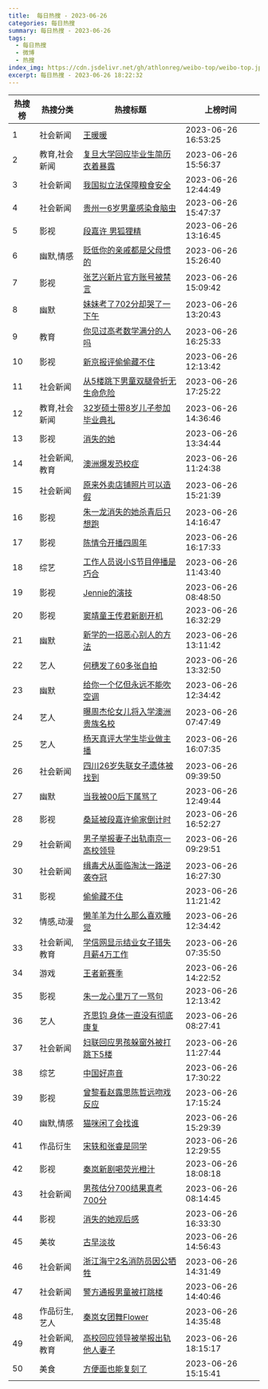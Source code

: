 ```yaml
---
title:  每日热搜 - 2023-06-26
categories: 每日热搜
summary: 每日热搜 - 2023-06-26
tags:
  - 每日热搜
  - 微博
  - 热搜
index_img: https://cdn.jsdelivr.net/gh/athlonreg/weibo-top/weibo-top.jpeg
excerpt: 每日热搜 - 2023-06-26 18:22:32
---
```


| 热搜榜 | 热搜分类 | 热搜标题 | 上榜时间 |
| --- | --- | --- | --- |
| 1 | 社会新闻 | [王暖暖](https://s.weibo.com/weibo%3Fq%3D%2523%E7%8E%8B%E6%9A%96%E6%9A%96%2523) | 2023-06-26 16:53:25 | 
| 2 | 教育,社会新闻 | [复旦大学回应毕业生简历衣着暴露](https://s.weibo.com/weibo%3Fq%3D%2523%E5%A4%8D%E6%97%A6%E5%A4%A7%E5%AD%A6%E5%9B%9E%E5%BA%94%E6%AF%95%E4%B8%9A%E7%94%9F%E7%AE%80%E5%8E%86%E8%A1%A3%E7%9D%80%E6%9A%B4%E9%9C%B2%2523) | 2023-06-26 15:56:37 | 
| 3 | 社会新闻 | [我国拟立法保障粮食安全](https://s.weibo.com/weibo%3Fq%3D%2523%E6%88%91%E5%9B%BD%E6%8B%9F%E7%AB%8B%E6%B3%95%E4%BF%9D%E9%9A%9C%E7%B2%AE%E9%A3%9F%E5%AE%89%E5%85%A8%2523) | 2023-06-26 12:44:49 | 
| 4 | 社会新闻 | [贵州一6岁男童感染食脑虫](https://s.weibo.com/weibo%3Fq%3D%2523%E8%B4%B5%E5%B7%9E%E4%B8%806%E5%B2%81%E7%94%B7%E7%AB%A5%E6%84%9F%E6%9F%93%E9%A3%9F%E8%84%91%E8%99%AB%2523) | 2023-06-26 15:47:37 | 
| 5 | 影视 | [段嘉许 男狐狸精](https://s.weibo.com/weibo%3Fq%3D%2523%E6%AE%B5%E5%98%89%E8%AE%B8%20%E7%94%B7%E7%8B%90%E7%8B%B8%E7%B2%BE%2523) | 2023-06-26 13:16:45 | 
| 6 | 幽默,情感 | [贬低你的亲戚都是父母惯的](https://s.weibo.com/weibo%3Fq%3D%2523%E8%B4%AC%E4%BD%8E%E4%BD%A0%E7%9A%84%E4%BA%B2%E6%88%9A%E9%83%BD%E6%98%AF%E7%88%B6%E6%AF%8D%E6%83%AF%E7%9A%84%2523) | 2023-06-26 15:26:40 | 
| 7 | 影视 | [张艺兴新片官方账号被禁言](https://s.weibo.com/weibo%3Fq%3D%2523%E5%BC%A0%E8%89%BA%E5%85%B4%E6%96%B0%E7%89%87%E5%AE%98%E6%96%B9%E8%B4%A6%E5%8F%B7%E8%A2%AB%E7%A6%81%E8%A8%80%2523) | 2023-06-26 15:09:42 | 
| 8 | 幽默 | [妹妹考了702分却哭了一下午](https://s.weibo.com/weibo%3Fq%3D%2523%E5%A6%B9%E5%A6%B9%E8%80%83%E4%BA%86702%E5%88%86%E5%8D%B4%E5%93%AD%E4%BA%86%E4%B8%80%E4%B8%8B%E5%8D%88%2523) | 2023-06-26 13:20:43 | 
| 9 | 教育 | [你见过高考数学满分的人吗](https://s.weibo.com/weibo%3Fq%3D%2523%E4%BD%A0%E8%A7%81%E8%BF%87%E9%AB%98%E8%80%83%E6%95%B0%E5%AD%A6%E6%BB%A1%E5%88%86%E7%9A%84%E4%BA%BA%E5%90%97%2523) | 2023-06-26 16:25:33 | 
| 10 | 影视 | [新京报评偷偷藏不住](https://s.weibo.com/weibo%3Fq%3D%2523%E6%96%B0%E4%BA%AC%E6%8A%A5%E8%AF%84%E5%81%B7%E5%81%B7%E8%97%8F%E4%B8%8D%E4%BD%8F%2523) | 2023-06-26 12:13:42 | 
| 11 | 社会新闻 | [从5楼跳下男童双腿骨折无生命危险](https://s.weibo.com/weibo%3Fq%3D%2523%E4%BB%8E5%E6%A5%BC%E8%B7%B3%E4%B8%8B%E7%94%B7%E7%AB%A5%E5%8F%8C%E8%85%BF%E9%AA%A8%E6%8A%98%E6%97%A0%E7%94%9F%E5%91%BD%E5%8D%B1%E9%99%A9%2523) | 2023-06-26 17:25:22 | 
| 12 | 教育,社会新闻 | [32岁硕士带8岁儿子参加毕业典礼](https://s.weibo.com/weibo%3Fq%3D%252332%E5%B2%81%E7%A1%95%E5%A3%AB%E5%B8%A68%E5%B2%81%E5%84%BF%E5%AD%90%E5%8F%82%E5%8A%A0%E6%AF%95%E4%B8%9A%E5%85%B8%E7%A4%BC%2523) | 2023-06-26 14:36:46 | 
| 13 | 影视 | [消失的她](https://s.weibo.com/weibo%3Fq%3D%2523%E6%B6%88%E5%A4%B1%E7%9A%84%E5%A5%B9%2523) | 2023-06-26 13:34:44 | 
| 14 | 社会新闻,教育 | [澳洲爆发恐校症](https://s.weibo.com/weibo%3Fq%3D%2523%E6%BE%B3%E6%B4%B2%E7%88%86%E5%8F%91%E6%81%90%E6%A0%A1%E7%97%87%2523) | 2023-06-26 11:24:38 | 
| 15 | 社会新闻 | [原来外卖店铺照片可以造假](https://s.weibo.com/weibo%3Fq%3D%2523%E5%8E%9F%E6%9D%A5%E5%A4%96%E5%8D%96%E5%BA%97%E9%93%BA%E7%85%A7%E7%89%87%E5%8F%AF%E4%BB%A5%E9%80%A0%E5%81%87%2523) | 2023-06-26 15:21:39 | 
| 16 | 影视 | [朱一龙消失的她杀青后只想跑](https://s.weibo.com/weibo%3Fq%3D%2523%E6%9C%B1%E4%B8%80%E9%BE%99%E6%B6%88%E5%A4%B1%E7%9A%84%E5%A5%B9%E6%9D%80%E9%9D%92%E5%90%8E%E5%8F%AA%E6%83%B3%E8%B7%91%2523) | 2023-06-26 14:16:47 | 
| 17 | 影视 | [陈情令开播四周年](https://s.weibo.com/weibo%3Fq%3D%2523%E9%99%88%E6%83%85%E4%BB%A4%E5%BC%80%E6%92%AD%E5%9B%9B%E5%91%A8%E5%B9%B4%2523) | 2023-06-26 16:17:33 | 
| 18 | 综艺 | [工作人员说小S节目停播是巧合](https://s.weibo.com/weibo%3Fq%3D%2523%E5%B7%A5%E4%BD%9C%E4%BA%BA%E5%91%98%E8%AF%B4%E5%B0%8FS%E8%8A%82%E7%9B%AE%E5%81%9C%E6%92%AD%E6%98%AF%E5%B7%A7%E5%90%88%2523) | 2023-06-26 11:43:40 | 
| 19 | 影视 | [Jennie的演技](https://s.weibo.com/weibo%3Fq%3D%2523Jennie%E7%9A%84%E6%BC%94%E6%8A%80%2523) | 2023-06-26 08:48:50 | 
| 20 | 影视 | [窦靖童王传君新剧开机](https://s.weibo.com/weibo%3Fq%3D%2523%E7%AA%A6%E9%9D%96%E7%AB%A5%E7%8E%8B%E4%BC%A0%E5%90%9B%E6%96%B0%E5%89%A7%E5%BC%80%E6%9C%BA%2523) | 2023-06-26 16:32:29 | 
| 21 | 幽默 | [新学的一招恶心别人的方法](https://s.weibo.com/weibo%3Fq%3D%2523%E6%96%B0%E5%AD%A6%E7%9A%84%E4%B8%80%E6%8B%9B%E6%81%B6%E5%BF%83%E5%88%AB%E4%BA%BA%E7%9A%84%E6%96%B9%E6%B3%95%2523) | 2023-06-26 13:11:42 | 
| 22 | 艺人 | [何穗发了60多张自拍](https://s.weibo.com/weibo%3Fq%3D%2523%E4%BD%95%E7%A9%97%E5%8F%91%E4%BA%8660%E5%A4%9A%E5%BC%A0%E8%87%AA%E6%8B%8D%2523) | 2023-06-26 13:32:50 | 
| 23 | 幽默 | [给你一个亿但永远不能吹空调](https://s.weibo.com/weibo%3Fq%3D%2523%E7%BB%99%E4%BD%A0%E4%B8%80%E4%B8%AA%E4%BA%BF%E4%BD%86%E6%B0%B8%E8%BF%9C%E4%B8%8D%E8%83%BD%E5%90%B9%E7%A9%BA%E8%B0%83%2523) | 2023-06-26 12:34:42 | 
| 24 | 艺人 | [曝周杰伦女儿将入学澳洲贵族名校](https://s.weibo.com/weibo%3Fq%3D%2523%E6%9B%9D%E5%91%A8%E6%9D%B0%E4%BC%A6%E5%A5%B3%E5%84%BF%E5%B0%86%E5%85%A5%E5%AD%A6%E6%BE%B3%E6%B4%B2%E8%B4%B5%E6%97%8F%E5%90%8D%E6%A0%A1%2523) | 2023-06-26 07:47:49 | 
| 25 | 艺人 | [杨天真评大学生毕业做主播](https://s.weibo.com/weibo%3Fq%3D%2523%E6%9D%A8%E5%A4%A9%E7%9C%9F%E8%AF%84%E5%A4%A7%E5%AD%A6%E7%94%9F%E6%AF%95%E4%B8%9A%E5%81%9A%E4%B8%BB%E6%92%AD%2523) | 2023-06-26 16:07:35 | 
| 26 | 社会新闻 | [四川26岁失联女子遗体被找到](https://s.weibo.com/weibo%3Fq%3D%2523%E5%9B%9B%E5%B7%9D26%E5%B2%81%E5%A4%B1%E8%81%94%E5%A5%B3%E5%AD%90%E9%81%97%E4%BD%93%E8%A2%AB%E6%89%BE%E5%88%B0%2523) | 2023-06-26 09:39:50 | 
| 27 | 幽默 | [当我被00后下属骂了](https://s.weibo.com/weibo%3Fq%3D%2523%E5%BD%93%E6%88%91%E8%A2%AB00%E5%90%8E%E4%B8%8B%E5%B1%9E%E9%AA%82%E4%BA%86%2523) | 2023-06-26 12:49:44 | 
| 28 | 影视 | [桑延被段嘉许偷家倒计时](https://s.weibo.com/weibo%3Fq%3D%2523%E6%A1%91%E5%BB%B6%E8%A2%AB%E6%AE%B5%E5%98%89%E8%AE%B8%E5%81%B7%E5%AE%B6%E5%80%92%E8%AE%A1%E6%97%B6%2523) | 2023-06-26 16:52:27 | 
| 29 | 社会新闻 | [男子举报妻子出轨南京一高校领导](https://s.weibo.com/weibo%3Fq%3D%2523%E7%94%B7%E5%AD%90%E4%B8%BE%E6%8A%A5%E5%A6%BB%E5%AD%90%E5%87%BA%E8%BD%A8%E5%8D%97%E4%BA%AC%E4%B8%80%E9%AB%98%E6%A0%A1%E9%A2%86%E5%AF%BC%2523) | 2023-06-26 09:29:51 | 
| 30 | 社会新闻 | [缉毒犬从面临淘汰一路逆袭夺冠](https://s.weibo.com/weibo%3Fq%3D%2523%E7%BC%89%E6%AF%92%E7%8A%AC%E4%BB%8E%E9%9D%A2%E4%B8%B4%E6%B7%98%E6%B1%B0%E4%B8%80%E8%B7%AF%E9%80%86%E8%A2%AD%E5%A4%BA%E5%86%A0%2523) | 2023-06-26 16:27:30 | 
| 31 | 影视 | [偷偷藏不住](https://s.weibo.com/weibo%3Fq%3D%2523%E5%81%B7%E5%81%B7%E8%97%8F%E4%B8%8D%E4%BD%8F%2523) | 2023-06-26 11:21:42 | 
| 32 | 情感,动漫 | [懒羊羊为什么那么喜欢睡觉](https://s.weibo.com/weibo%3Fq%3D%2523%E6%87%92%E7%BE%8A%E7%BE%8A%E4%B8%BA%E4%BB%80%E4%B9%88%E9%82%A3%E4%B9%88%E5%96%9C%E6%AC%A2%E7%9D%A1%E8%A7%89%2523) | 2023-06-26 12:34:42 | 
| 33 | 社会新闻,教育 | [学信网显示结业女子错失月薪4万工作](https://s.weibo.com/weibo%3Fq%3D%2523%E5%AD%A6%E4%BF%A1%E7%BD%91%E6%98%BE%E7%A4%BA%E7%BB%93%E4%B8%9A%E5%A5%B3%E5%AD%90%E9%94%99%E5%A4%B1%E6%9C%88%E8%96%AA4%E4%B8%87%E5%B7%A5%E4%BD%9C%2523) | 2023-06-26 07:35:50 | 
| 34 | 游戏 | [王者新赛季](https://s.weibo.com/weibo%3Fq%3D%2523%E7%8E%8B%E8%80%85%E6%96%B0%E8%B5%9B%E5%AD%A3%2523) | 2023-06-26 14:22:52 | 
| 35 | 影视 | [朱一龙心里万了一骂句](https://s.weibo.com/weibo%3Fq%3D%2523%E6%9C%B1%E4%B8%80%E9%BE%99%E5%BF%83%E9%87%8C%E4%B8%87%E4%BA%86%E4%B8%80%E9%AA%82%E5%8F%A5%2523) | 2023-06-26 12:13:42 | 
| 36 | 艺人 | [齐思钧 身体一直没有彻底康复](https://s.weibo.com/weibo%3Fq%3D%2523%E9%BD%90%E6%80%9D%E9%92%A7%20%E8%BA%AB%E4%BD%93%E4%B8%80%E7%9B%B4%E6%B2%A1%E6%9C%89%E5%BD%BB%E5%BA%95%E5%BA%B7%E5%A4%8D%2523) | 2023-06-26 08:27:41 | 
| 37 | 社会新闻 | [妇联回应男孩躲窗外被打跳下5楼](https://s.weibo.com/weibo%3Fq%3D%2523%E5%A6%87%E8%81%94%E5%9B%9E%E5%BA%94%E7%94%B7%E5%AD%A9%E8%BA%B2%E7%AA%97%E5%A4%96%E8%A2%AB%E6%89%93%E8%B7%B3%E4%B8%8B5%E6%A5%BC%2523) | 2023-06-26 11:27:44 | 
| 38 | 综艺 | [中国好声音](https://s.weibo.com/weibo%3Fq%3D%2523%E4%B8%AD%E5%9B%BD%E5%A5%BD%E5%A3%B0%E9%9F%B3%2523) | 2023-06-26 17:30:22 | 
| 39 | 影视 | [曾黎看赵露思陈哲远吻戏反应](https://s.weibo.com/weibo%3Fq%3D%2523%E6%9B%BE%E9%BB%8E%E7%9C%8B%E8%B5%B5%E9%9C%B2%E6%80%9D%E9%99%88%E5%93%B2%E8%BF%9C%E5%90%BB%E6%88%8F%E5%8F%8D%E5%BA%94%2523) | 2023-06-26 17:15:24 | 
| 40 | 幽默,情感 | [猫咪闲了会找谁](https://s.weibo.com/weibo%3Fq%3D%2523%E7%8C%AB%E5%92%AA%E9%97%B2%E4%BA%86%E4%BC%9A%E6%89%BE%E8%B0%81%2523) | 2023-06-26 15:29:39 | 
| 41 | 作品衍生 | [宋轶和张睿是同学](https://s.weibo.com/weibo%3Fq%3D%2523%E5%AE%8B%E8%BD%B6%E5%92%8C%E5%BC%A0%E7%9D%BF%E6%98%AF%E5%90%8C%E5%AD%A6%2523) | 2023-06-26 12:29:55 | 
| 42 | 影视 | [秦岚新剧喝荧光橙汁](https://s.weibo.com/weibo%3Fq%3D%2523%E7%A7%A6%E5%B2%9A%E6%96%B0%E5%89%A7%E5%96%9D%E8%8D%A7%E5%85%89%E6%A9%99%E6%B1%81%2523) | 2023-06-26 18:08:18 | 
| 43 | 社会新闻 | [男孩估分700结果真考700分](https://s.weibo.com/weibo%3Fq%3D%2523%E7%94%B7%E5%AD%A9%E4%BC%B0%E5%88%86700%E7%BB%93%E6%9E%9C%E7%9C%9F%E8%80%83700%E5%88%86%2523) | 2023-06-26 08:14:45 | 
| 44 | 影视 | [消失的她观后感](https://s.weibo.com/weibo%3Fq%3D%2523%E6%B6%88%E5%A4%B1%E7%9A%84%E5%A5%B9%E8%A7%82%E5%90%8E%E6%84%9F%2523) | 2023-06-26 16:33:30 | 
| 45 | 美妆 | [古早淡妆](https://s.weibo.com/weibo%3Fq%3D%2523%E5%8F%A4%E6%97%A9%E6%B7%A1%E5%A6%86%2523) | 2023-06-26 14:56:43 | 
| 46 | 社会新闻 | [浙江海宁2名消防员因公牺牲](https://s.weibo.com/weibo%3Fq%3D%2523%E6%B5%99%E6%B1%9F%E6%B5%B7%E5%AE%812%E5%90%8D%E6%B6%88%E9%98%B2%E5%91%98%E5%9B%A0%E5%85%AC%E7%89%BA%E7%89%B2%2523) | 2023-06-26 14:31:49 | 
| 47 | 社会新闻 | [警方通报男童被打跳楼](https://s.weibo.com/weibo%3Fq%3D%2523%E8%AD%A6%E6%96%B9%E9%80%9A%E6%8A%A5%E7%94%B7%E7%AB%A5%E8%A2%AB%E6%89%93%E8%B7%B3%E6%A5%BC%2523) | 2023-06-26 14:40:46 | 
| 48 | 作品衍生,艺人 | [秦岚女团舞Flower](https://s.weibo.com/weibo%3Fq%3D%2523%E7%A7%A6%E5%B2%9A%E5%A5%B3%E5%9B%A2%E8%88%9EFlower%2523) | 2023-06-26 14:35:48 | 
| 49 | 社会新闻,教育 | [高校回应领导被举报出轨他人妻子](https://s.weibo.com/weibo%3Fq%3D%2523%E9%AB%98%E6%A0%A1%E5%9B%9E%E5%BA%94%E9%A2%86%E5%AF%BC%E8%A2%AB%E4%B8%BE%E6%8A%A5%E5%87%BA%E8%BD%A8%E4%BB%96%E4%BA%BA%E5%A6%BB%E5%AD%90%2523) | 2023-06-26 18:15:17 | 
| 50 | 美食 | [方便面也能复刻了](https://s.weibo.com/weibo%3Fq%3D%2523%E6%96%B9%E4%BE%BF%E9%9D%A2%E4%B9%9F%E8%83%BD%E5%A4%8D%E5%88%BB%E4%BA%86%2523) | 2023-06-26 15:15:41 | 
